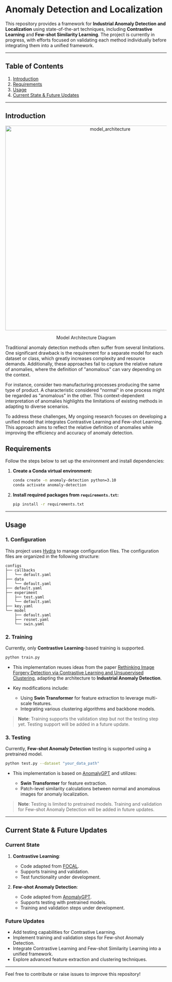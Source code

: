 # Anomaly Detection and Localization

This repository provides a framework for **Industrial Anomaly Detection and Localization** using state-of-the-art techniques, including **Contrastive Learning** and **Few-shot Similarity Learning**. The project is currently in progress, with efforts focused on validating each method individually before integrating them into a unified framework.

---

## Table of Contents

1. [Introduction](#introduction)
2. [Requirements](#requirements)
3. [Usage](#usage)
4. [Current State & Future Updates](#current-state--future-updates)

---

## Introduction
<div align="center">
  <img width="639" alt="model_architecture" src="https://github.com/user-attachments/assets/4063a62a-73a4-4938-bbeb-4900de64c373" />
  <p>Model Architecture Diagram</p>
</div>

Traditional anomaly detection methods often suffer from several limitations. One significant drawback is the requirement for a separate model for each dataset or class, which greatly increases complexity and resource demands. Additionally, these approaches fail to capture the relative nature of anomalies, where the definition of "anomalous" can vary depending on the context.

For instance, consider two manufacturing processes producing the same type of product. A characteristic considered "normal" in one process might be regarded as "anomalous" in the other. This context-dependent interpretation of anomalies highlights the limitations of existing methods in adapting to diverse scenarios.

To address these challenges, My ongoing research focuses on developing a unified model that integrates Contrastive Learning and Few-shot Learning. This approach aims to reflect the relative definition of anomalies while improving the efficiency and accuracy of anomaly detection.

## Requirements

Follow the steps below to set up the environment and install dependencies:

1. **Create a Conda virtual environment:**

   ```bash
   conda create -n anomaly-detection python=3.10
   conda activate anomaly-detection
   ```

2. **Install required packages from `requirements.txt`:**

   ```bash
   pip install -r requirements.txt
   ```

---

## Usage

### 1. Configuration

This project uses [Hydra](https://hydra.cc/) to manage configuration files. The configuration files are organized in the following structure:

```
configs
├── callbacks
│   └── default.yaml
├── data
│   └── default.yaml
├── default.yaml
├── experiment
│   ├── test.yaml  
│   └── default.yaml       
├── key.yaml
└── model
    ├── default.yaml
    ├── resnet.yaml
    └── swin.yaml
```

### 2. Training

Currently, only **Contrastive Learning**-based training is supported.

```bash
python train.py
```

- This implementation reuses ideas from the paper [Rethinking Image Forgery Detection via Contrastive Learning and Unsupervised Clustering](https://github.com/HighwayWu/FOCAL), adapting the architecture to **Industrial Anomaly Detection**.
- Key modifications include:
  
  - Using **Swin Transformer** for feature extraction to leverage multi-scale features.
  - Integrating various clustering algorithms and backbone models.

> **Note**: Training supports the validation step but not the testing step yet. Testing support will be added in a future update.

### 3. Testing

Currently, **Few-shot Anomaly Detection** testing is supported using a pretrained model.

```bash
python test.py --dataset "your_data_path"
```

- This implementation is based on [AnomalyGPT](https://github.com/CASIA-IVA-Lab/AnomalyGPT) and utilizes:

  - **Swin Transformer** for feature extraction.
  - Patch-level similarity calculations between normal and anomalous images for anomaly localization.

> **Note**: Testing is limited to pretrained models. Training and validation for Few-shot Anomaly Detection will be added in future updates.

---

## Current State & Future Updates

### Current State

1. **Contrastive Learning**:
   - Code adapted from [FOCAL](https://github.com/HighwayWu/FOCAL).
   - Supports training and validation.
   - Test functionality under development.

2. **Few-shot Anomaly Detection**:
   - Code adapted from [AnomalyGPT](https://github.com/CASIA-IVA-Lab/AnomalyGPT).
   - Supports testing with pretrained models.
   - Training and validation steps under development.

### Future Updates

- Add testing capabilities for Contrastive Learning.
- Implement training and validation steps for Few-shot Anomaly Detection.
- Integrate Contrastive Learning and Few-shot Similarity Learning into a unified framework.
- Explore advanced feature extraction and clustering techniques.

---

Feel free to contribute or raise issues to improve this repository!
